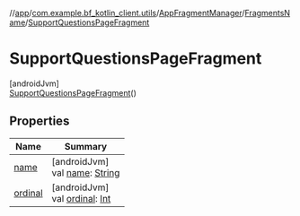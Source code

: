//[app](../../../../../index.md)/[com.example.bf_kotlin_client.utils](../../../index.md)/[AppFragmentManager](../../index.md)/[FragmentsName](../index.md)/[SupportQuestionsPageFragment](index.md)

# SupportQuestionsPageFragment

[androidJvm]\
[SupportQuestionsPageFragment](index.md)()

## Properties

| Name | Summary |
|---|---|
| [name](../-farmers-list-fragment/index.md#-372974862%2FProperties%2F-912451524) | [androidJvm]<br>val [name](../-farmers-list-fragment/index.md#-372974862%2FProperties%2F-912451524): [String](https://kotlinlang.org/api/latest/jvm/stdlib/kotlin/-string/index.html) |
| [ordinal](../-farmers-list-fragment/index.md#-739389684%2FProperties%2F-912451524) | [androidJvm]<br>val [ordinal](../-farmers-list-fragment/index.md#-739389684%2FProperties%2F-912451524): [Int](https://kotlinlang.org/api/latest/jvm/stdlib/kotlin/-int/index.html) |
